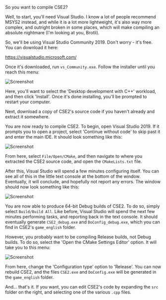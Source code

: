 So you want to compile CSE2?

Well, to start, you'll need Visual Studio. I know a lot of people
recommend MSYS2 instead, and while it is a lot more lightweight, it's
also way more complex, and outright broken in some places, which will
make compiling an absolute nightmare (I'm looking at you, Brotli).

So, we'll be using Visual Studio Community 2019. Don't worry - it's
free. You can download it here:

https://visualstudio.microsoft.com/

Once it's downloaded, run `vs_Community.exe`. Follow the installer until
you reach this menu:

![Screenshot](images/vs2019guide1.png)

Here, you'll want to select the 'Desktop development with C++' workload,
and then click 'Install'. Once it's done installing, you'll be prompted
to restart your computer.

Next, download a copy of CSE2's source code if you haven't already and
extract it somewhere.

You are now ready to compile CSE2. To begin, open Visual Studio 2019. If
it prompts you to open a project, select 'Continue without code' to skip
past it and enter the main IDE. It should look something like this:

![Screenshot](images/vs2019guide2.png)

From here, select `File/Open/CMake`, and then navigate to where you
extracted the CSE2 source code, and open the `CMakeLists.txt` file.

After this, Visual Studio will spend a few minutes configuring itself.
You can see all of this in the little text console at the bottom of the
window. Eventually, it will conclude, and hopefully not report any
errors. The window should now look something like this:

![Screenshot](images/vs2019guide3.png)

You are now able to produce 64-bit Debug builds of CSE2. To do so,
simply select `Build/Build All`. Like before, Visual Studio will spend
the next few minutes performing tasks, and reporting back in the text
console. It should eventually generate `CSE2_debug.exe` and
`DoConfig_debug.exe`, which you can find in CSE2's `game_english`
folder.

However, you probably want to be compiling Release builds, not Debug
builds. To do so, select the 'Open the CMake Settings Editor' option. It
will take you to this menu:

![Screenshot](images/vs2019guide4.png)

From here, change the 'Configuration type' option to 'Release'. You can
now rebuild CSE2, and the files `CSE2.exe` and `DoConfig.exe` will be
generated in the `game_english` folder.

And... that's it. If you want, you can edit CSE2's code by expanding the
`src` folder on the right, and selecting one of the various `.cpp`
files.
